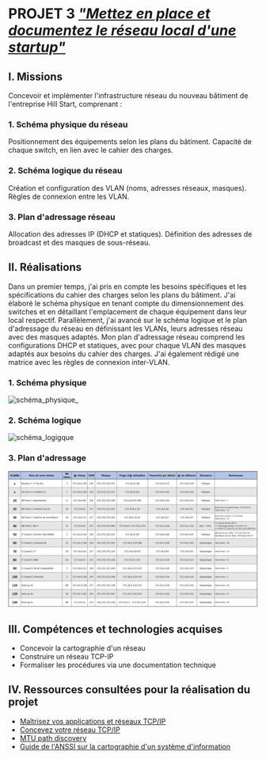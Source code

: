# PROJET 3 ***["Mettez en place et documentez le réseau local d'une startup"](https://openclassrooms.com/fr/paths/734/projects/1381/assignment)***

## I. Missions

Concevoir et implémenter l'infrastructure réseau du nouveau bâtiment de l'entreprise Hill Start, comprenant :

### 1. Schéma physique du réseau

Positionnement des équipements selon les plans du bâtiment.
Capacité de chaque switch, en lien avec le cahier des charges.

### 2. Schéma logique du réseau

Création et configuration des VLAN (noms, adresses réseaux, masques).
Règles de connexion entre les VLAN.

### 3. Plan d'adressage réseau  

Allocation des adresses IP (DHCP et statiques).
Définition des adresses de broadcast et des masques de sous-réseau.

## II. Réalisations

Dans un premier temps, j'ai pris en compte les besoins spécifiques et les spécifications du cahier des charges selon les plans du bâtiment. J'ai élaboré le schéma physique en tenant compte du dimensionnement des switches et en détaillant l'emplacement de chaque équipement dans leur local respectif. Parallèlement, j'ai avancé sur le schéma logique et le plan d'adressage du réseau en définissant les VLANs, leurs adresses réseau avec des masques adaptés. Mon plan d'adressage réseau comprend les configurations DHCP et statiques, avec pour chaque VLAN des masques adaptés aux besoins du cahier des charges. J'ai également rédigé une matrice avec les règles de connexion inter-VLAN.

### 1. Schéma physique

![schéma_physique_](./P3_schéma_physique2_062023.png)  

### 2. Schéma logique

![schéma_logigque](P3_schéma_logique1_062023.png)  

### 3. Plan d'adressage

![plan_adressage](./Vlans.png)  

## III. Compétences et technologies acquises

- Concevoir la cartographie d'un réseau
- Construire un réseau TCP-IP
- Formaliser les procédures via une documentation technique

## IV. Ressources consultées pour la réalisation du projet

- [Maîtrisez vos applications et réseaux TCP/IP](https://openclassrooms.com/fr/courses/2340511-maitrisez-vos-applications-et-reseaux-tcp-ip)  
- [Concevez votre réseau TCP/IP](https://openclassrooms.com/fr/courses/6944606-concevez-votre-reseau-tcp-ip)  
- [MTU path discovery](https://fr.wikipedia.org/wiki/Path_MTU_discovery)
- [Guide de l'ANSSI sur la cartographie d'un système d'information](https://cyber.gouv.fr/publications/cartographie-du-systeme-dinformation)

